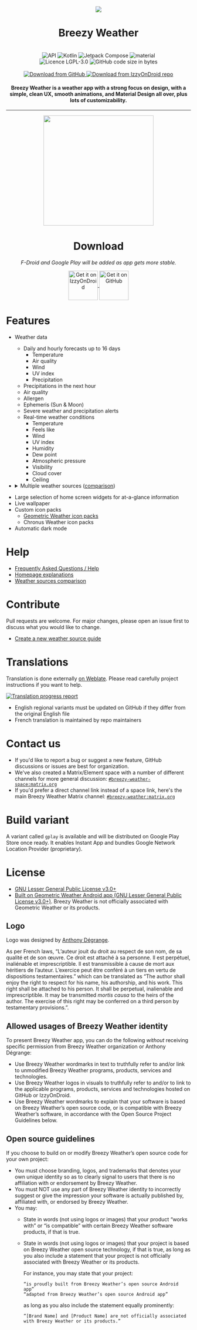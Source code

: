 <div align="center">
<br />
<img src="app/src/main/res/mipmap-xxxhdpi/ic_launcher_round.webp" />
</div>

<h1 align="center">Breezy Weather</h1>

<br />

<div align="center">
  <img alt="API" src="https://img.shields.io/badge/Api%2021+-50f270?logo=android&logoColor=black&style=for-the-badge"/>
  <img alt="Kotlin" src="https://img.shields.io/badge/Kotlin-a503fc?logo=kotlin&logoColor=white&style=for-the-badge"/>
  <img alt="Jetpack Compose" src="https://img.shields.io/static/v1?style=for-the-badge&message=Jetpack+Compose&color=4285F4&logo=Jetpack+Compose&logoColor=FFFFFF&label="/>
  <img alt="material" src="https://custom-icon-badges.demolab.com/badge/material%20you-lightblue?style=for-the-badge&logoColor=333&logo=material-you"/>
  <br />
  <img src="https://img.shields.io/github/license/breezy-weather/breezy-weather?style=for-the-badge" alt="Licence LGPL-3.0" />
  <img src="https://img.shields.io/github/languages/code-size/breezy-weather/breezy-weather?style=for-the-badge" alt="GitHub code size in bytes" />
  <br /><br />
  <a href="https://github.com/breezy-weather/breezy-weather/releases/latest">
      <img src="https://img.shields.io/github/v/release/breezy-weather/breezy-weather?color=purple&include_prereleases&logo=github&style=for-the-badge" alt="Download from GitHub" />
  </a>
  <a href="https://apt.izzysoft.de/fdroid/index/apk/org.breezyweather/">
      <img src="https://img.shields.io/endpoint?url=https://apt.izzysoft.de/fdroid/api/v1/shield/org.breezyweather?color=purple&include_prereleases&logo=FDROID&style=for-the-badge" alt="Download from IzzyOnDroid repo" />
  </a>
</div>


<h4 align="center">Breezy Weather is a weather app with a strong focus on design, with a simple, clean UX, smooth animations, and Material Design all over, plus lots of customizability.</h4>

<hr />

<div align="center">
    <img src="fastlane/metadata/android/en-US/images/phoneScreenshots/01.png" alt="" style="width: 300px" />
</div>


<div align="center">

# Download

*F-Droid and Google Play will be added as app gets more stable.*

<a href="https://apt.izzysoft.de/fdroid/index/apk/org.breezyweather/">
<img src="https://gitlab.com/IzzyOnDroid/repo/-/raw/master/assets/IzzyOnDroid.png"
alt="Get it on IzzyOnDroid" align="center" height="80" />
</a>

<a href="https://github.com/breezy-weather/breezy-weather/releases">
<img src="https://user-images.githubusercontent.com/69304392/148696068-0cfea65d-b18f-4685-82b5-329a330b1c0d.png"
alt="Get it on GitHub" align="center" height="80" />
</a>
</div>

# Features

- Weather data
    - Daily and hourly forecasts up to 16 days
      - Temperature
      - Air quality
      - Wind
      - UV index
      - Precipitation
    - Precipitations in the next hour
    - Air quality
    - Allergen
    - Ephemeris (Sun & Moon)
    - Severe weather and precipitation alerts
    - Real-time weather conditions
      - Temperature
      - Feels like
      - Wind
      - UV index
      - Humidity
      - Dew point
      - Atmospheric pressure
      - Visibility
      - Cloud cover
      - Ceiling

- <details><summary>Multiple weather sources (<a href="docs/SOURCES.md">comparison</a>)</summary>

  - Open-Meteo
  - AccuWeather
  - MET Norway
  - OpenWeatherMap
  - Pirate Weather
  - HERE (API key required)
  - Météo France
  - Mixed China sources
</details>

- Large selection of home screen widgets for at-a-glance information
- Live wallpaper
- Custom icon packs
  - [Geometric Weather icon packs](https://github.com/breezy-weather/breezy-weather-icon-packs/blob/main/README.md)
  - Chronus Weather icon packs
- Automatic dark mode


# Help

* [Frequently Asked Questions / Help](HELP.md)
* [Homepage explanations](docs/HOMEPAGE.md)
* [Weather sources comparison](docs/SOURCES.md)

# Contribute

Pull requests are welcome. For major changes, please open an issue first to discuss what you would like to change.

* [Create a new weather source guide](CONTRIBUTE.md)


# Translations

Translation is done externally [on Weblate](https://hosted.weblate.org/projects/breezy-weather/breezy-weather-android/#information). Please read carefully project instructions if you want to help.

[![Translation progress report](https://camo.githubusercontent.com/c651422c22fc5743a6bf2003b86ed171e1852a8b90030c2e3bae322e32b9f778/68747470733a2f2f686f737465642e7765626c6174652e6f72672f776964676574732f627265657a792d776561746865722f2d2f627265657a792d776561746865722d616e64726f69642f686f72697a6f6e74616c2d6175746f2e737667)](https://hosted.weblate.org/projects/breezy-weather/breezy-weather-android/#information)

* English regional variants must be updated on GitHub if they differ from the original English file
* French translation is maintained by repo maintainers


# Contact us

* If you'd like to report a bug or suggest a new feature, GitHub discussions or issues are best for organization.
* We've also created a Matrix/Element space with a number of different channels for more general discussion: [`#breezy-weather-space:matrix.org`](https://matrix.to/#/#breezy-weather-space:matrix.org)
* If you'd prefer a direct channel link instead of a space link, here's the main Breezy Weather Matrix channel: [`#breezy-weather:matrix.org`](https://matrix.to/#/#breezy-weather:matrix.org)


# Build variant

A variant called `gplay` is available and will be distributed on Google Play Store once ready.
It enables Instant App and bundles Google Network Location Provider (proprietary).


# License

* [GNU Lesser General Public License v3.0+](/LICENSE)
* [Built on Geometric Weather Android app (GNU Lesser General Public License v3.0+)](https://github.com/WangDaYeeeeee/GeometricWeather). Breezy Weather is not officially associated with Geometric Weather or its products.

## Logo

Logo was designed by [Anthony Dégrange](https://anthony-degrange-design.fr/).

As per French laws, “L’auteur jouit du droit au respect de son nom, de sa qualité et de son œuvre. Ce droit est attaché à sa personne. Il est perpétuel, inaliénable et imprescriptible. Il est transmissible à cause de mort aux héritiers de l’auteur. L’exercice peut être conféré à un tiers en vertu de dispositions testamentaires.” which can be translated as “The author shall enjoy the right to respect for his name, his authorship, and his work. This right shall be attached to his person. It shall be perpetual, inalienable and imprescriptible. It may be transmitted *mortis causa* to the heirs of the author. The exercise of this right may be conferred on a third person by testamentary provisions.”.

## Allowed usages of Breezy Weather identity

To present Breezy Weather app, you can do the following *without* receiving specific permission from Breezy Weather organization or Anthony Dégrange:
- Use Breezy Weather wordmarks in text to truthfully refer to and/or link to unmodified Breezy Weather programs, products, services and technologies.
- Use Breezy Weather logos in visuals to truthfully refer to and/or to link to the applicable programs, products, services and technologies hosted on GitHub or IzzyOnDroid.
- Use Breezy Weather wordmarks to explain that your software is based on Breezy Weather’s open source code, or is compatible with Breezy Weather’s software, in accordance with the Open Source Project Guidelines below.

## Open source guidelines

If you choose to build on or modify Breezy Weather’s open source code for your own project:
- You must choose branding, logos, and trademarks that denotes your own unique identity so as to clearly signal to users that there is no affiliation with or endorsement by Breezy Weather.
- You must NOT use any part of Breezy Weather identity to incorrectly suggest or give the impression your software is actually published by, affiliated with, or endorsed by Breezy Weather.
- You may:
    - State in words (not using logos or images) that your product “works with” or “is compatible” with certain Breezy Weather software products, if that is true.
    - State in words (not using logos or images) that your project is based on Breezy Weather open source technology, if that is true, as long as you also include a statement that your project is not officially associated with Breezy Weather or its products.
      
      For instance, you may state that your project:

          “is proudly built from Breezy Weather’s open source Android app”
          “adapted from Breezy Weather’s open source Android app”

        as long as you also include the statement equally prominently:

          “[Brand Name] and [Product Name] are not officially associated with Breezy Weather or its products.”
